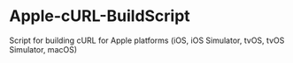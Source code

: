 # Apple-cURL-BuildScript
Script for building cURL for Apple platforms (iOS, iOS Simulator, tvOS, tvOS Simulator, macOS)
